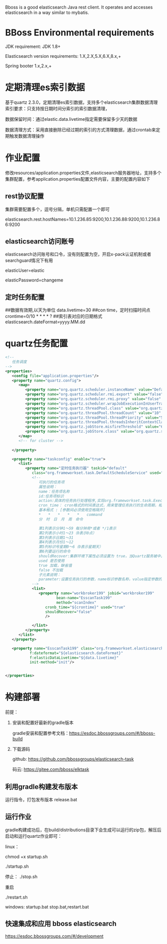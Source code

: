 Bboss is a good elasticsearch Java rest client. It operates and accesses elasticsearch in a way similar to mybatis.

# BBoss Environmental requirements

JDK requirement: JDK 1.8+

Elasticsearch version requirements: 1.X,2.X,5.X,6.X,8.x,+

Spring booter 1.x,2.x,+

# 定期清理es索引数据
基于quartz 2.3.0，定期清理es索引数据，支持多个elasticsearch集群数据清理
索引要求：只支持按日期时间分索引的索引数据清理，

数据保留时间：通过elastic.data.livetime指定需要保留多少天的数据

数据清理方式：采用直接删除已经过期的索引的方式清理数据，通过crontab来定期触发数据清理操作

# 作业配置
修改resources/application.properties文件,elasticsearch服务器地址，支持多个集群配置，参考application.properties配置文件内容，主要的配置内容如下

## rest协议配置
集群需要配置多个，逗号分隔，单机只需配置一个即可

elasticsearch.rest.hostNames=10.1.236.85:9200,10.1.236.88:9200,10.1.236.86:9200

## elasticsearch访问账号
elasticsearch访问账号和口令，没有则配置为空，开启x-pack认证机制或者searchguard情况下有用

elasticUser=elastic

elasticPassword=changeme

## 定时任务配置

##数据有效期,以天为单位
data.livetime=30
##con time，定时扫描时间点
crontime=0/10 * * * * ?
##索引表对应的日期格式
elasticsearch.dateFormat=yyyy.MM.dd

# quartz任务配置

```xml
<!-- 
   任务调度
-->
<properties>
   <config file="application.properties"/>
   <property name="quartz.config">
      <map>
         <property name="org.quartz.scheduler.instanceName" value="DefaultQuartzScheduler111" />
         <property name="org.quartz.scheduler.rmi.export" value="false" />
         <property name="org.quartz.scheduler.rmi.proxy" value="false" />
         <property name="org.quartz.scheduler.wrapJobExecutionInUserTransaction" value="false" />
         <property name="org.quartz.threadPool.class" value="org.quartz.simpl.SimpleThreadPool" />
         <property name="org.quartz.threadPool.threadCount" value="10" />
         <property name="org.quartz.threadPool.threadPriority" value="5" />
         <property name="org.quartz.threadPool.threadsInheritContextClassLoaderOfInitializingThread" value="true" />
         <property name="org.quartz.jobStore.misfireThreshold" value="6000" />
         <property name="org.quartz.jobStore.class" value="org.quartz.simpl.RAMJobStore" />
      </map>
      <!-- for cluster -->
      
   </property>

   <property name="taskconfig" enable="true">
      <list>
         <property name="定时任务执行器" taskid="default"
            class="org.frameworkset.task.DefaultScheduleService" used="true">
            <!--
               可执行的任务项
               属性说明：
               name：任务项名称
               id:任务项标识
               action:具体的任务执行处理程序,实现org.frameworkset.task.Execute接口
               cron_time： cron格式的时间表达式，用来管理任务执行的生命周期，相关的规则请参照日期管理控件quartz的说明文档
               基本格式 : [参数间必须使用空格隔开]
               *　　*　　*　　*　　*　　command
               分　时　日　月　周　命令

               第1列表示分钟1～59 每分钟用*或者 */1表示
               第2列表示小时1～23（0表示0点）
               第3列表示日期1～31
               第4列表示月份1～12
               第5列标识号星期0～6（0表示星期天）
               第6列要运行的命令
               shouldRecover:集群环境下属性必须设置为 true，当Quartz服务被中止后，再次启动或集群中其他机器接手任务时会尝试恢复执行之前未完成的所有任务。
               used 是否使用
               true 加载，缺省值
               false 不加载    
               子元素说明：
               parameter:设置任务执行的参数，name标识参数名称，value指定参数的值
            -->
            <list>
               <property name="workbroker199" jobid="workbroker199"
                       bean-name="EsscanTask199"
                       method="scanIndex"
                  cronb_time="${crontime}" used="true"
                  shouldRecover="false"
                  />

            </list>
         </property>
      </list>
   </property>

   <property name="EsscanTask199" class="org.frameworkset.elasticsearch.job.EsscanTask"
           f:dateformat="${elasticsearch.dateFormat}"
           f:elasticDataLivetime="${data.livetime}"          
           init-method="init"/>


</properties>
```

# 构建部署
前提：

1. 安装和配置好最新的gradle版本

   gradle安装和配置参考文档：https://esdoc.bbossgroups.com/#/bboss-build

2. 下载源码

   github: https://github.com/bbossgroups/elasticsearch-task

   码云: https://gitee.com/bboss/elktask

## 利用gradle构建发布版本

运行指令，打包发布版本
release.bat

## 运行作业
gradle构建成功后，在build/distributions目录下会生成可以运行的zip包，解压后启动和运行quartz作业即可：


linux：

chmod +x startup.sh

./startup.sh

停止：
./stop.sh

重启

./restart.sh

windows: startup.bat stop.bat,restart.bat

## 快速集成和应用 bboss elasticsearch
https://esdoc.bbossgroups.com/#/development


